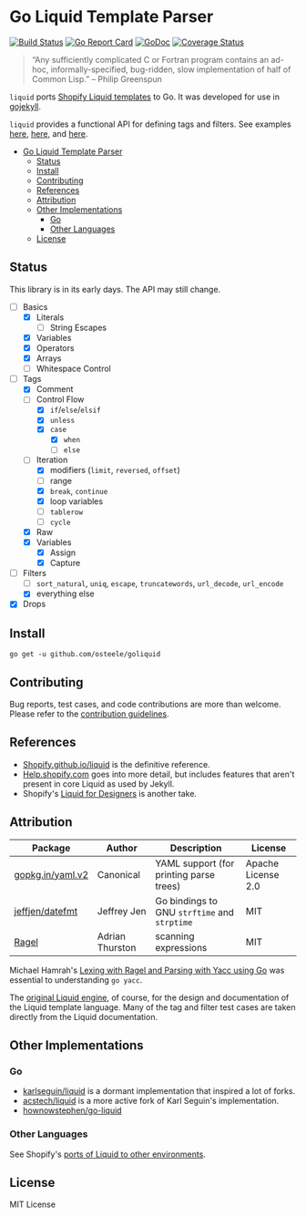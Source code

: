 # Go Liquid Template Parser

[![Build Status](https://travis-ci.org/osteele/liquid.svg?branch=master)](https://travis-ci.org/osteele/liquid)
[![Go Report Card](https://goreportcard.com/badge/github.com/osteele/liquid)](https://goreportcard.com/report/github.com/osteele/liquid)
[![GoDoc](https://godoc.org/github.com/osteele/liquid?status.svg)](http://godoc.org/github.com/osteele/liquid)
[![Coverage Status](https://coveralls.io/repos/github/osteele/liquid/badge.svg?branch=master)](https://coveralls.io/github/osteele/liquid?branch=master)

> “Any sufficiently complicated C or Fortran program contains an ad-hoc, informally-specified, bug-ridden, slow implementation of half of Common Lisp.” – Philip Greenspun

`liquid` ports [Shopify Liquid templates](https://shopify.github.io/liquid) to Go. It was developed for use in [gojekyll](https://github.com/osteele/gojekyll).

`liquid` provides a functional API for defining tags and filters. See examples [here](https://github.com/osteele/liquid/blob/master/filters/filters.go), [here](https://github.com/osteele/gojekyll/blob/master/filters/filters.go), and [here](https://github.com/osteele/gojekyll/blob/master/tags/tags.go).

<!-- TOC -->

- [Go Liquid Template Parser](#go-liquid-template-parser)
    - [Status](#status)
    - [Install](#install)
    - [Contributing](#contributing)
    - [References](#references)
    - [Attribution](#attribution)
    - [Other Implementations](#other-implementations)
        - [Go](#go)
        - [Other Languages](#other-languages)
    - [License](#license)

<!-- /TOC -->

## Status

This library is in its early days. The API may still change.

- [ ] Basics
  - [x] Literals
    - [ ] String Escapes
  - [x] Variables
  - [x] Operators
  - [x] Arrays
  - [ ] Whitespace Control
- [ ] Tags
  - [x] Comment
  - [ ] Control Flow
    - [x] `if`/`else`/`elsif`
    - [x] `unless`
    - [x] `case`
      - [x] `when`
      - [ ] `else`
  - [ ] Iteration
      - [x] modifiers (`limit`, `reversed`, `offset`)
      - [ ] range
      - [x] `break`, `continue`
      - [x] loop variables
      - [ ] `tablerow`
      - [ ] `cycle`
  - [x] Raw
  - [x] Variables
    - [x] Assign
    - [x] Capture
- [ ] Filters
  - [ ] `sort_natural`, `uniq`, `escape`, `truncatewords`, `url_decode`, `url_encode`
  - [x] everything else
- [x] Drops

## Install

`go get -u github.com/osteele/goliquid`

## Contributing

Bug reports, test cases, and code contributions are more than welcome.
Please refer to the [contribution guidelines](./CONTRIBUTING.md).

## References

* [Shopify.github.io/liquid](https://shopify.github.io/liquid) is the definitive reference.
* [Help.shopify.com](https://help.shopify.com/themes/liquid) goes into more detail, but includes features that aren't present in core Liquid as used by Jekyll.
* Shopify's [Liquid for Designers](https://github.com/Shopify/liquid/wiki/Liquid-for-Designers) is another take.


## Attribution

| Package                                               | Author          | Description                                  | License            |
|-------------------------------------------------------|-----------------|----------------------------------------------|--------------------|
| [gopkg.in/yaml.v2](https://github.com/go-yaml/yaml)   | Canonical       | YAML support (for printing parse trees)      | Apache License 2.0 |
| [jeffjen/datefmt](https://github.com/jeffjen/datefmt) | Jeffrey Jen     | Go bindings to GNU `strftime` and `strptime` | MIT                |
| [Ragel](http://www.colm.net/open-source/ragel/)       | Adrian Thurston | scanning expressions                         | MIT                |

Michael Hamrah's [Lexing with Ragel and Parsing with Yacc using Go](https://medium.com/@mhamrah/lexing-with-ragel-and-parsing-with-yacc-using-go-81e50475f88f) was essential to understanding `go yacc`.

The [original Liquid engine](https://shopify.github.io/liquid), of course, for the design and documentation of the Liquid template language. Many of the tag and filter test cases are taken directly from the Liquid documentation.

## Other Implementations

### Go

* [karlseguin/liquid](https://github.com/karlseguin/liquid) is a dormant implementation that inspired a lot of forks.
* [acstech/liquid](https://github.com/acstech/liquid) is a more active fork of Karl Seguin's implementation.
* [hownowstephen/go-liquid](https://github.com/hownowstephen/go-liquid)

### Other Languages

 See Shopify's [ports of Liquid to other environments](https://github.com/Shopify/liquid/wiki/Ports-of-Liquid-to-other-environments).

## License

MIT License
